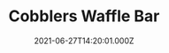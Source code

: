 ---
date: 2021-06-27T14:20:01.000Z
title: Cobblers Waffle Bar
latitude: 52.04468213901608
longitude: 0.9533968424119266
category: checkin
---